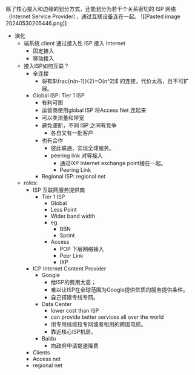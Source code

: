 除了核心接入和边缘的划分方式，还能划分为若干个关系密切的 ISP 网络 （Internet Service Provider），通过互联设备连在一起。
![[Pasted image 20240530205446.png]]
- 演化
	- 端系统 client 通过接入性 ISP 接入 Internet
		- 固定接入
		- 移动接入
	- 接入ISP如何互联？
		- 全连接
			- 将有$\frac{n(n-1)}{2}=O(n^2)$ 的连接，代价太高，且不可扩展。
		- Global ISP: Tier 1 ISP
			- 有利可图
			- 运营商使用global ISP 将Access Net 连起来
			- 可以卖流量和带宽
			- 避免垄断，不同 ISP 之间有竞争
				- 各自又有一批客户
			- 也有合作
				- 彼此联通，实现全球服务。
				- peering link 对等接入
					- 通过IXP Internet exchange point接在一起。
					- Peering Link
			- Regional ISP: regional net
	- roles:
		- ISP 互联网服务提供商
			- Tier 1 ISP
				- Global
				- Less Point
				- Wider band width
				- eg.
					- BBN
					- Sprint
				- Access
					- POP 下层网络接入
					- Peer Link
					- IXP
		- ICP Internet Content Provider
			- Google
				- 给ISP的费用太高；
				- 难以让ISP在全球范围为Google提供优质的服务提供条件。
				- 自己搭建专线专网。
			- Data Center
				- lower cost than ISP
				- can provide better services all over the world 
				- 用专用线缆拉专网或者租用的跨国电缆。
				- 靠近核心ISP机房。
			- Baidu
				- 向政府申请提速降费
		- Clients
		- Access net
		- regional net